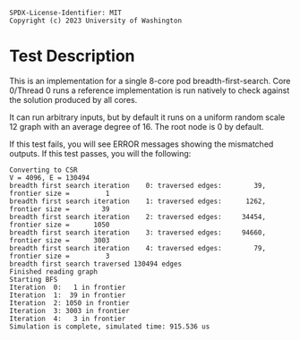 ```
SPDX-License-Identifier: MIT
Copyright (c) 2023 University of Washington
```

# Test Description

This is an implementation for a single 8-core pod breadth-first-search.
Core 0/Thread 0 runs a reference implementation is run natively to check against the solution produced by all cores.

It can run arbitrary inputs, but by default it runs on a uniform random scale 12 graph with an average degree of 16.
The root node is 0 by default.

If this test fails, you will see ERROR messages showing the mismatched outputs.
If this test passes, you will the following:
```
Converting to CSR
V = 4096, E = 130494
breadth first search iteration    0: traversed edges:        39, frontier size =         1
breadth first search iteration    1: traversed edges:      1262, frontier size =        39
breadth first search iteration    2: traversed edges:     34454, frontier size =      1050
breadth first search iteration    3: traversed edges:     94660, frontier size =      3003
breadth first search iteration    4: traversed edges:        79, frontier size =         3
breadth first search traversed 130494 edges
Finished reading graph
Starting BFS
Iteration  0:   1 in frontier
Iteration  1:  39 in frontier
Iteration  2: 1050 in frontier
Iteration  3: 3003 in frontier
Iteration  4:   3 in frontier
Simulation is complete, simulated time: 915.536 us
```
